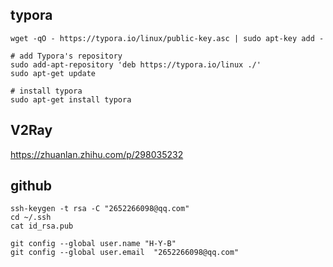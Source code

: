 ## typora

```shell
wget -qO - https://typora.io/linux/public-key.asc | sudo apt-key add -

# add Typora's repository
sudo add-apt-repository 'deb https://typora.io/linux ./'
sudo apt-get update

# install typora
sudo apt-get install typora
```

## V2Ray

https://zhuanlan.zhihu.com/p/298035232

## github

```
ssh-keygen -t rsa -C "2652266098@qq.com"
cd ~/.ssh
cat id_rsa.pub

git config --global user.name "H-Y-B"
git config --global user.email  "2652266098@qq.com"
```

